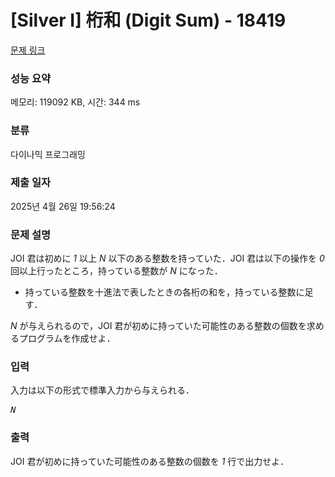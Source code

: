 # [Silver I] 桁和 (Digit Sum) - 18419 

[문제 링크](https://www.acmicpc.net/problem/18419) 

### 성능 요약

메모리: 119092 KB, 시간: 344 ms

### 분류

다이나믹 프로그래밍

### 제출 일자

2025년 4월 26일 19:56:24

### 문제 설명

<p>JOI 君は初めに <var>1</var> 以上 <var>N</var> 以下のある整数を持っていた．JOI 君は以下の操作を <var>0</var> 回以上行ったところ，持っている整数が <var>N</var> になった．</p>

<ul>
	<li>持っている整数を十進法で表したときの各桁の和を，持っている整数に足す．</li>
</ul>

<p><var>N</var> が与えられるので，JOI 君が初めに持っていた可能性のある整数の個数を求めるプログラムを作成せよ．</p>

### 입력 

 <p>入力は以下の形式で標準入力から与えられる．</p>

<pre><var>N</var></pre>

### 출력 

 <p>JOI 君が初めに持っていた可能性のある整数の個数を <var>1</var> 行で出力せよ．</p>

